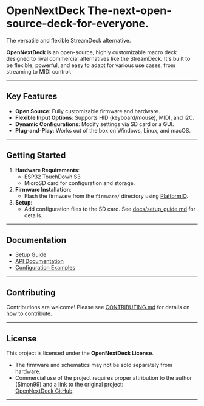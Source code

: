 # OpenNextDeck The-next-open-source-deck-for-everyone.
The versatile and flexible StreamDeck alternative.

**OpenNextDeck** is an open-source, highly customizable macro deck designed to rival commercial alternatives like the StreamDeck. It's built to be flexible, powerful, and easy to adapt for various use cases, from streaming to MIDI control.

---

## Key Features
- **Open Source**: Fully customizable firmware and hardware.
- **Flexible Input Options**: Supports HID (keyboard/mouse), MIDI, and I2C.
- **Dynamic Configurations**: Modify settings via SD card or a GUI.
- **Plug-and-Play**: Works out of the box on Windows, Linux, and macOS.

---

## Getting Started
1. **Hardware Requirements**:
   - ESP32 TouchDown S3
   - MicroSD card for configuration and storage.
2. **Firmware Installation**:
   - Flash the firmware from the `firmware/` directory using [PlatformIO](https://platformio.org/).
3. **Setup**:
   - Add configuration files to the SD card. See [docs/setup_guide.md](docs/setup_guide.md) for details.

---

## Documentation
- [Setup Guide](docs/setup_guide.md)
- [API Documentation](docs/API.md)
- [Configuration Examples](docs/config_examples/)

---

## Contributing
Contributions are welcome! Please see [CONTRIBUTING.md](CONTRIBUTING.md) for details on how to contribute.

---

## License
This project is licensed under the **OpenNextDeck License**.  
- The firmware and schematics may not be sold separately from hardware.
- Commercial use of the project requires proper attribution to the author (Simon99) and a link to the original project:  
  [OpenNextDeck GitHub](https://github.com/Simon99de/OpenNextDeck).

---
